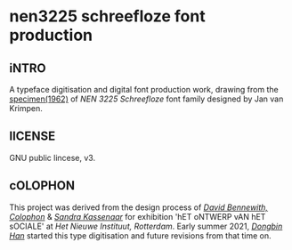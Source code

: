 # nen3225 schreefloze font production

## iNTRO
A typeface digitisation and digital font production work, drawing from the [specimen(1962)](https://www.nen.nl/en/nen-3225-1962-nl-6541) of *NEN 3225 Schreefloze* font family designed by Jan van Krimpen.

## lICENSE
GNU public lincese, v3.

## cOLOPHON
This project was derived from the design process of [*David Bennewith, Colophon*](https://colophon.info/) & [*Sandra Kassenaar*](https://www.sandrakassenaar.com/) for exhibition 'hET oNTWERP vAN hET sOCIALE' at *Het Nieuwe Instituut, Rotterdam*. Early summer 2021, [*Dongbin Han*](https://openboek.info/) started this type digitisation and future revisions from that time on. 

